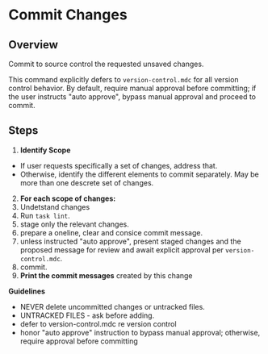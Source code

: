 # Commit Changes


## Overview

Commit to source control the requested unsaved changes.

This command explicitly defers to `version-control.mdc` for all version control behavior. By default, require manual approval before committing; if the user instructs "auto approve", bypass manual approval and proceed to commit.

## Steps
1. **Identify Scope**
  - If user requests specifically a set of changes, address that.
  - Otherwise, identify the different elements to commit separately. May be more than one descrete set of changes.
2. **For each scope of changes:**
  1. Undetstand changes
  2. Run `task lint`.
  3. stage only the relevant changes.
  4. prepare a oneline, clear and consice commit message.
  5. unless instructed "auto approve", present staged changes and the proposed message for review and await explicit approval per `version-control.mdc`.
  6. commit.
3. **Print the commit messages** created by this change
 

**Guidelines**
- NEVER delete uncommitted changes or untracked files.
- UNTRACKED FILES - ask before adding.
- defer to version-control.mdc re version control
- honor "auto approve" instruction to bypass manual approval; otherwise, require approval before committing

